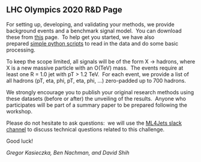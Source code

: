 ## LHC Olympics 2020 R\&D Page

For setting up, developing, and validating your methods, we provide background events and a benchmark signal model.  You can download these from [this](https://zenodo.org/record/2629073#.XKdewGXlRg0) page.  To help get you started, we have also prepared [simple python scripts](https://github.com/lhcolympics2020/parsingscripts) to read in the data and do some basic processing. 

<!--- The final test will happen 2 weeks before the ML4Jets2020 workshop.  We will release a new dataset where the "background" will be similar to but not identical to the one in the development set (as is true in real data!).  The goal of the challenge is to see who can "best" identify BSM (yes/no, what mass, what cross-section) in the dataset.  There are many ways to quantify "best" and we will use all of the submissions to explore the pros/cons of the various approaches. ---> 

To keep the scope limited, all signals will be of the form X -> hadrons, where X is a new massive particle with an O(TeV) mass.  The events require at least one R = 1.0 jet with pT > 1.2 TeV.  For each event, we provide a list of all hadrons (pT, eta, phi, pT, eta, phi, ...) zero-padded up to 700 hadrons.

We strongly encourage you to publish your original research methods using these datasets (before or after) the unveiling of the results.  Anyone who participates will be part of a summary paper to be prepared following the workshop.

Please do not hesitate to ask questions:  we will use the [ML4Jets slack channel](https://join.slack.com/t/ml4jets/shared_invite/enQtNDc4MjAzODE0NDIyLTU0MGIxNmZlY2E4MzY2YzEwNGI2MGI5MzJmMzEwODVjYWY4MDFhMzcyODYyMDViZTY4MTg2MWM2N2Y1YjBhOWM) to discuss technical questions related to this challenge. 

Good luck!

_Gregor Kasieczka, Ben Nachman, and David Shih_

